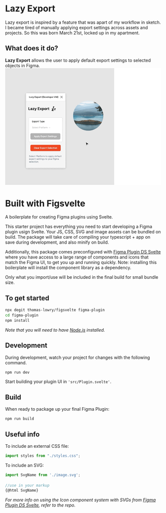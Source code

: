 # Lazy Export

Lazy export is inspired by a feature that was apart of my workflow in sketch. I became tired of manually applying export settings across assets and projects. So this was born March 21st, locked up in my apartment.

## What does it do?

**Lazy Export** allows the user to apply default export settings to selected objects in Figma.
![Lazy Export Demo](assets/readmeimg.gif)

# Built with Figsvelte

A boilerplate for creating Figma plugins using Svelte.

This starter project has everything you need to start developing a Figma plugin usign Svelte. Your JS, CSS, SVG and image assets can be bundled on build. The package will take care of compiling your typescript + app on save during development, and also minify on build.

Additionally, this package comes preconfigured with [Figma Plugin DS Svelte](https://github.com/thomas-lowry/figma-plugin-ds-svelte) where you have access to a large range of components and icons that match the Figma UI, to get you up and running quickly. Note: installing this boilerplate will install the component library as a dependency.

Only what you import/use will be included in the final build for small bundle size.

## To get started

```bash
npx degit thomas-lowry/figsvelte figma-plugin
cd figma-plugin
npm install
```

_Note that you will need to have [Node.js](https://nodejs.org/) installed._

## Development

During development, watch your project for changes with the following command.

```bash
npm run dev
```

Start building your plugin UI in `'src/Plugin.svelte'`.

## Build

When ready to package up your final Figma Plugin:

```bash
npm run build
```

## Useful info

To include an external CSS file:

```javascript
import styles from "./styles.css";
```

To include an SVG:

```javascript
import SvgName from './image.svg';

//use in your markup
{@html SvgName}
```

_For more info on using the Icon component system with SVGs from [Figma Plugin DS Svelte](https://github.com/thomas-lowry/figma-plugin-ds-svelte), refer to the repo._
